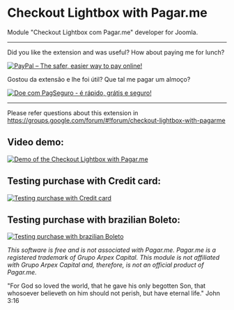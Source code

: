 
# Checkout Lightbox with Pagar.me

Module "Checkout Lightbox com Pagar.me" developer for Joomla.

***

Did you like the extension and was useful? How about paying me for lunch?

[![PayPal – The safer, easier way to pay online!](https://www.paypalobjects.com/en_US/GB/i/btn/btn_donateCC_LG.gif)](https://www.paypal.com/cgi-bin/webscr?cmd=_s-xclick&hosted_button_id=9EMLYYY3VQKVG)

Gostou da extensão e lhe foi útil? Que tal me pagar um almoço?

[![Doe com PagSeguro - é rápido, grátis e seguro!](https://stc.pagseguro.uol.com.br/public/img/botoes/doacoes/205x30-doar-azul.gif)](https://pag.ae/bmm4Bc5)

***

Please refer questions about this extension in https://groups.google.com/forum/#!forum/checkout-lightbox-with-pagarme

## Video demo:
[![Demo of the Checkout Lightbox with Pagar.me](https://i.vimeocdn.com/video/655585553.webp?mw=960&mh=540)](https://player.vimeo.com/video/234082768)

## Testing purchase with Credit card:
[![Testing purchase with Credit card](https://i.vimeocdn.com/video/655588284.webp?mw=960&mh=540)](https://player.vimeo.com/video/233767530)

## Testing purchase with brazilian Boleto:
[![Testing purchase with brazilian Boleto](https://i.vimeocdn.com/video/655587785.webp?mw=960&mh=540)](https://player.vimeo.com/video/233767694)

*This software is free and is not associated with Pagar.me. Pagar.me is a registered trademark of Grupo Arpex Capital. This module is not affiliated with Grupo Arpex Capital and, therefore, is not an official product of Pagar.me.*

"For God so loved the world, that he gave his only begotten Son, that whosoever believeth on him should not perish, but have eternal life." John 3:16
